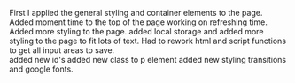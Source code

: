 First I applied the general styling and container elements to the page.        
Added moment time to the top of the page working on refreshing time.      
Added more styling to the page.
added local storage and added more styling to the page to fit lots of text. 
Had to rework html and script functions to get all input areas to save.  
added new id's 
added new class to p element
added new styling transitions and google fonts.